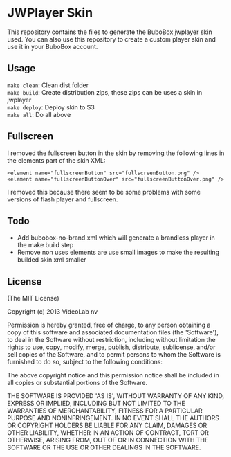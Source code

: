 JWPlayer Skin
=============

This repository contains the files to generate the BuboBox jwplayer skin used.
You can also use this repository to create a custom player skin and use it in your BuboBox account.

Usage
-----
`make clean`: Clean dist folder<br />
`make build`: Create distribution zips, these zips can be uses a skin in jwplayer<br />
`make deploy`: Deploy skin to S3<br />
`make all`: Do all above<br />

Fullscreen
----------
I removed the fullscreen button in the skin by removing the following lines in the elements part of the skin XML:

	<element name="fullscreenButton" src="fullscreenButton.png" />
	<element name="fullscreenButtonOver" src="fullscreenButtonOver.png" />

I removed this because there seem to be some problems with some versions of flash player and fullscreen.

Todo
----
* Add bubobox-no-brand.xml which will generate a brandless player in the make build step
* Remove non uses elements are use small images to make the resulting builded skin xml smaller

License
-------
(The MIT License)

Copyright (c) 2013 VideoLab nv

Permission is hereby granted, free of charge, to any person obtaining a copy of this software and associated documentation files (the 'Software'), to deal in the Software without restriction, including without limitation the rights to use, copy, modify, merge, publish, distribute, sublicense, and/or sell copies of the Software, and to permit persons to whom the Software is furnished to do so, subject to the following conditions:

The above copyright notice and this permission notice shall be included in all copies or substantial portions of the Software.

THE SOFTWARE IS PROVIDED 'AS IS', WITHOUT WARRANTY OF ANY KIND, EXPRESS OR IMPLIED, INCLUDING BUT NOT LIMITED TO THE WARRANTIES OF MERCHANTABILITY, FITNESS FOR A PARTICULAR PURPOSE AND NONINFRINGEMENT. IN NO EVENT SHALL THE AUTHORS OR COPYRIGHT HOLDERS BE LIABLE FOR ANY CLAIM, DAMAGES OR OTHER LIABILITY, WHETHER IN AN ACTION OF CONTRACT, TORT OR OTHERWISE, ARISING FROM, OUT OF OR IN CONNECTION WITH THE SOFTWARE OR THE USE OR OTHER DEALINGS IN THE SOFTWARE.